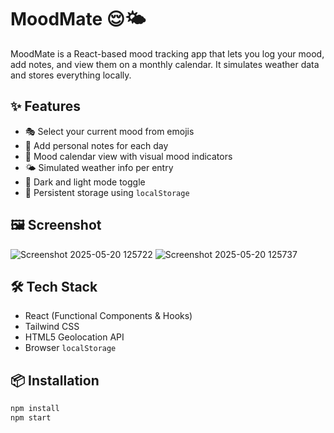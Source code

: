# MoodMate 😌🌤️

MoodMate is a React-based mood tracking app that lets you log your mood, add notes, and view them on a monthly calendar. It simulates weather data and stores everything locally.

## ✨ Features

- 🎭 Select your current mood from emojis
- 📝 Add personal notes for each day
- 📅 Mood calendar view with visual mood indicators
- 🌤️ Simulated weather info per entry
- 🌙 Dark and light mode toggle
- 💾 Persistent storage using `localStorage`

## 🖼️ Screenshot
![Screenshot 2025-05-20 125722](https://github.com/user-attachments/assets/f4076d36-9a4f-42c4-af32-19c98aa3323d)
![Screenshot 2025-05-20 125737](https://github.com/user-attachments/assets/45dea339-8eb4-41b0-bc3f-7894427ecbb8)


## 🛠️ Tech Stack

- React (Functional Components & Hooks)
- Tailwind CSS
- HTML5 Geolocation API
- Browser `localStorage`

## 📦 Installation

```bash
npm install
npm start
